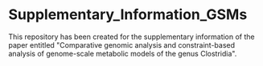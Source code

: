 # Supplementary_Information_GSMs
This repository has been created for the supplementary information of the paper entitled "Comparative genomic analysis and constraint-based analysis of genome-scale metabolic models of the genus Clostridia".
